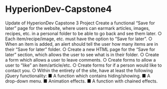 # HyperionDev-Capstone4
Update of HyperionDev Capstone 3 Project
Create a functional “Save for later” page for the website, where users can earmark articles, images, recipes, etc. in a personal folder to be
able to go back and see them later.
○ Each item/recipe/image, etc. must have the option to “Save for later”.
○ When an item is added, an alert should tell the user how many items are in their “Save for later” folder.
○ Create a new HTML page for the “Save for later” section, which allows the user to see what is in their folder.
○ Create a form which allows a user to leave comments.
○ Create forms to allow a user to “like” an item/article/etc.
○ Create forms for if a person would like to contact you.
○ Within the entirety of the site, have at least the following jQuery functionality:
■ A function which contains hiding/showing.
■ A drop-down menu.
■ Animation effects.
■ A function with chained effects.
